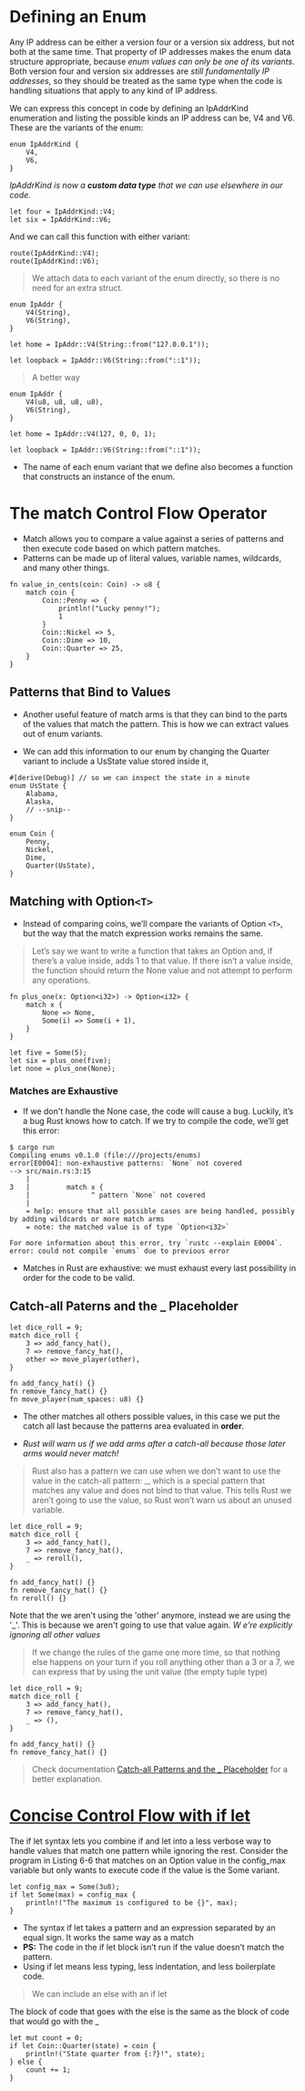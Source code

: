 # Defining an Enum

Any IP address can be either a version four or a version six address, but not both at the same time. That property of IP addresses makes the enum data structure appropriate, because _enum values can only be one of its variants_. Both version four and version six addresses are _still fundamentally IP addresses_, so they should be treated as the same type when the code is handling situations that apply to any kind of IP address.

We can express this concept in code by defining an IpAddrKind enumeration and listing the possible kinds an IP address can be, V4 and V6. These are the variants of the enum:

    enum IpAddrKind {
        V4,
        V6,
    }

_IpAddrKind is now a **custom data type** that we can use elsewhere in our code._

    let four = IpAddrKind::V4;
    let six = IpAddrKind::V6;

And we can call this function with either variant:

    route(IpAddrKind::V4);
    route(IpAddrKind::V6);

> We attach data to each variant of the enum directly, so there is no need for an extra struct.

    enum IpAddr {
        V4(String),
        V6(String),
    }

    let home = IpAddr::V4(String::from("127.0.0.1"));

    let loopback = IpAddr::V6(String::from("::1"));

> A better way

    enum IpAddr {
        V4(u8, u8, u8, u8),
        V6(String),
    }

    let home = IpAddr::V4(127, 0, 0, 1);

    let loopback = IpAddr::V6(String::from("::1"));

+ The name of each enum variant that we define also becomes a function that constructs an instance of the enum.

# The match Control Flow Operator

+ Match allows you to compare a value against a series of patterns and then execute code based on which pattern matches.
+ Patterns can be made up of literal values, variable names, wildcards, and many other things.

>

    fn value_in_cents(coin: Coin) -> u8 {
        match coin {
            Coin::Penny => {
                println!("Lucky penny!");
                1
            }
            Coin::Nickel => 5,
            Coin::Dime => 10,
            Coin::Quarter => 25,
        }
    }

## Patterns that Bind to Values

+ Another useful feature of match arms is that they can bind to the parts of the values that match the pattern. This is how we can extract values out of enum variants.

+ We can add this information to our enum by changing the Quarter variant to include a UsState value stored inside it,

>

    #[derive(Debug)] // so we can inspect the state in a minute
    enum UsState {
        Alabama,
        Alaska,
        // --snip--
    }

    enum Coin {
        Penny,
        Nickel,
        Dime,
        Quarter(UsState),
    }

## Matching with Option`<T>`

+ Instead of comparing coins, we’ll compare the variants of Option `<T>`, but the way that the match expression works remains the same.

> Let’s say we want to write a function that takes an Option<i32> and, if there’s a value inside, adds 1 to that value. If there isn’t a value inside, the function should return the None value and not attempt to perform any operations.

    fn plus_one(x: Option<i32>) -> Option<i32> {
        match x {
            None => None,
            Some(i) => Some(i + 1),
        }
    }

    let five = Some(5);
    let six = plus_one(five);
    let none = plus_one(None);

### Matches are Exhaustive

+ If we don't handle the None case, the code will cause a bug. Luckily, it’s a bug Rust knows how to catch. If we try to compile the code, we’ll get this error:

>

    $ cargo run
    Compiling enums v0.1.0 (file:///projects/enums)
    error[E0004]: non-exhaustive patterns: `None` not covered
    --> src/main.rs:3:15
        |
    3   |         match x {
        |               ^ pattern `None` not covered
        |
        = help: ensure that all possible cases are being handled, possibly by adding wildcards or more match arms
        = note: the matched value is of type `Option<i32>`

    For more information about this error, try `rustc --explain E0004`.
    error: could not compile `enums` due to previous error

- Matches in Rust are exhaustive: we must exhaust every last possibility in order for the code to be valid.


## Catch-all Paterns and the _ Placeholder

    let dice_roll = 9;
    match dice_roll {
        3 => add_fancy_hat(),
        7 => remove_fancy_hat(),
        other => move_player(other),
    }

    fn add_fancy_hat() {}
    fn remove_fancy_hat() {}
    fn move_player(num_spaces: u8) {}

+ The other matches all others possible values, in this case we put the catch all last because the patterns area evaluated in **order**.

+ _Rust will warn us if we add arms after a catch-all because those later arms would never match!_

> Rust also has a pattern we can use when we don’t want to use the value in the catch-all pattern: _, which is a special pattern that matches any value and does not bind to that value. This tells Rust we aren’t going to use the value, so Rust won’t warn us about an unused variable.

>

    let dice_roll = 9;
    match dice_roll {
        3 => add_fancy_hat(),
        7 => remove_fancy_hat(),
        _ => reroll(),
    }

    fn add_fancy_hat() {}
    fn remove_fancy_hat() {}
    fn reroll() {}

Note that the we aren't using the 'other' anymore, instead we are using the '_'. This is because we aren't going to use that value again. _W    e’re explicitly ignoring all other values_

>If we change the rules of the game one more time, so that nothing else happens on your turn if you roll anything other than a 3 or a 7, we can express that by using the unit value (the empty tuple type)

    let dice_roll = 9;
    match dice_roll {
        3 => add_fancy_hat(),
        7 => remove_fancy_hat(),
        _ => (),
    }

    fn add_fancy_hat() {}
    fn remove_fancy_hat() {}

> Check documentation [Catch-all Patterns and the _ Placeholder](https://doc.rust-lang.org/book/ch06-02-match.html#catch-all-patterns-and-the-_-placeholder) for a better explanation.

# [Concise Control Flow with if let](https://doc.rust-lang.org/book/ch06-03-if-let.html)

The if let syntax lets you combine if and let into a less verbose way to handle values that match one pattern while ignoring the rest. Consider the program in Listing 6-6 that matches on an Option<u8> value in the config_max variable but only wants to execute code if the value is the Some variant.

    let config_max = Some(3u8);
    if let Some(max) = config_max {
        println!("The maximum is configured to be {}", max);
    }

+ The syntax if let takes a pattern and an expression separated by an equal sign. It works the same way as a match
+ __PS:__ The code in the if let block isn’t run if the value doesn’t match the pattern.
+ Using if let means less typing, less indentation, and less boilerplate code.

> We can include an else with an if let

 The block of code that goes with the else is the same as the block of code that would go with the _

    let mut count = 0;
    if let Coin::Quarter(state) = coin {
        println!("State quarter from {:?}!", state);
    } else {
        count += 1;
    }

